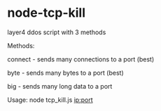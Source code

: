 # node-tcp-kill
layer4 ddos script with 3 methods

Methods:

connect - sends many connections to a port (best)

byte - sends many bytes to a port (best)

big - sends many long data to a port


Usage: node tcp_kill.js <method> <ip:port> <time>
